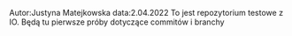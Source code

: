 Autor:Justyna Matejkowska
data:2.04.2022
To jest repozytorium testowe z IO. Będą tu pierwsze próby dotyczące commitów i branchy
